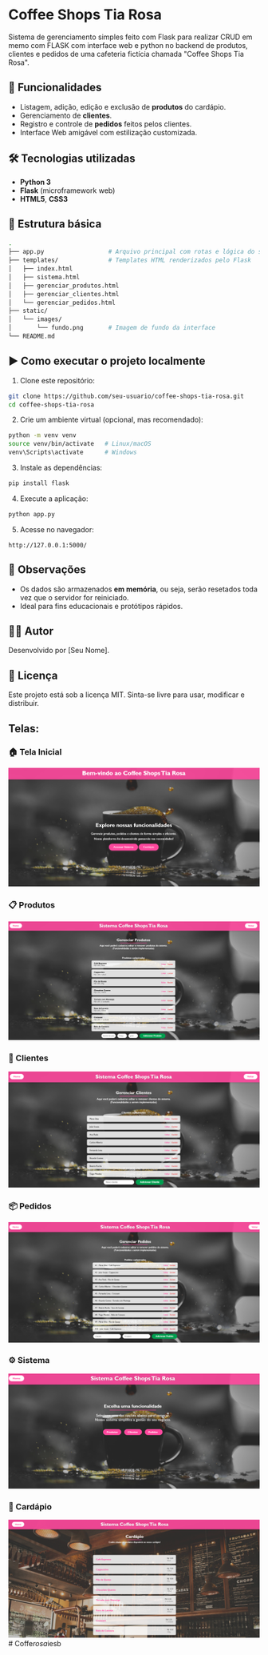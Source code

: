 ﻿# Coffee Shops Tia Rosa

Sistema de gerenciamento simples feito com Flask para realizar CRUD em memo com FLASK com interface web e python no backend de produtos, clientes e pedidos de uma cafeteria fictícia chamada "Coffee Shops Tia Rosa".

## 🚀 Funcionalidades

* Listagem, adição, edição e exclusão de **produtos** do cardápio.
* Gerenciamento de **clientes**.
* Registro e controle de **pedidos** feitos pelos clientes.
* Interface Web amigável com estilização customizada.

## 🛠️ Tecnologias utilizadas

* **Python 3**
* **Flask** (microframework web)
* **HTML5**, **CSS3**

## 📁 Estrutura básica

```bash
.
├── app.py                  # Arquivo principal com rotas e lógica do servidor
├── templates/              # Templates HTML renderizados pelo Flask
│   ├── index.html
│   ├── sistema.html
│   ├── gerenciar_produtos.html
│   ├── gerenciar_clientes.html
│   └── gerenciar_pedidos.html
├── static/
│   └── images/
│       └── fundo.png       # Imagem de fundo da interface
└── README.md
```

## ▶️ Como executar o projeto localmente

1. Clone este repositório:

```bash
git clone https://github.com/seu-usuario/coffee-shops-tia-rosa.git
cd coffee-shops-tia-rosa
```

2. Crie um ambiente virtual (opcional, mas recomendado):

```bash
python -m venv venv
source venv/bin/activate   # Linux/macOS
venv\Scripts\activate      # Windows
```

3. Instale as dependências:

```bash
pip install flask
```

4. Execute a aplicação:

```bash
python app.py
```

5. Acesse no navegador:

```
http://127.0.0.1:5000/
```

## 📌 Observações

* Os dados são armazenados **em memória**, ou seja, serão resetados toda vez que o servidor for reiniciado.
* Ideal para fins educacionais e protótipos rápidos.

## 🧑‍💻 Autor

Desenvolvido por \[Seu Nome].

## 📄 Licença

Este projeto está sob a licença MIT. Sinta-se livre para usar, modificar e distribuir.

## Telas:

### 🏠 Tela Inicial
![Home](static/images/prints/home.png)

### 📋 Produtos
![Produtos](static/images/prints/produtos.png)

### 👥 Clientes
![Clientes](static/images/prints/clientes.png)

### 📦 Pedidos
![Pedidos](static/images/prints/pedidos.png)

### ⚙️ Sistema
![System](static/images/prints/system.png)

### 📑 Cardápio
![Cardápio](static/images/prints/cardapio.png)
#   C o f f e _ r o s a _ i e s b 
 
 